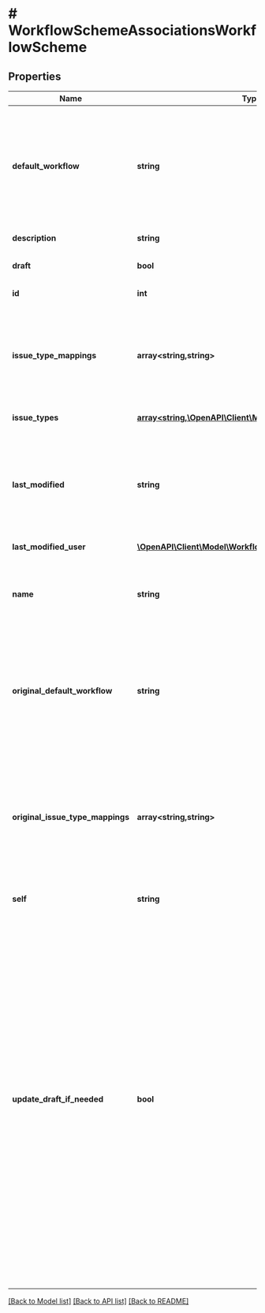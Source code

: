 # # WorkflowSchemeAssociationsWorkflowScheme

## Properties

Name | Type | Description | Notes
------------ | ------------- | ------------- | -------------
**default_workflow** | **string** | The name of the default workflow for the workflow scheme. The default workflow has *All Unassigned Issue Types* assigned to it in Jira. If &#x60;defaultWorkflow&#x60; is not specified when creating a workflow scheme, it is set to *Jira Workflow (jira)*. | [optional]
**description** | **string** | The description of the workflow scheme. | [optional]
**draft** | **bool** | Whether the workflow scheme is a draft or not. | [optional] [readonly]
**id** | **int** | The ID of the workflow scheme. | [optional] [readonly]
**issue_type_mappings** | **array<string,string>** | The issue type to workflow mappings, where each mapping is an issue type ID and workflow name pair. Note that an issue type can only be mapped to one workflow in a workflow scheme. | [optional]
**issue_types** | [**array<string,\OpenAPI\Client\Model\IssueTypeDetails>**](IssueTypeDetails.md) | The issue types available in Jira. | [optional] [readonly]
**last_modified** | **string** | The date-time that the draft workflow scheme was last modified. A modification is a change to the issue type-project mappings only. This property does not apply to non-draft workflows. | [optional] [readonly]
**last_modified_user** | [**\OpenAPI\Client\Model\WorkflowSchemeLastModifiedUser**](WorkflowSchemeLastModifiedUser.md) |  | [optional]
**name** | **string** | The name of the workflow scheme. The name must be unique. The maximum length is 255 characters. Required when creating a workflow scheme. | [optional]
**original_default_workflow** | **string** | For draft workflow schemes, this property is the name of the default workflow for the original workflow scheme. The default workflow has *All Unassigned Issue Types* assigned to it in Jira. | [optional] [readonly]
**original_issue_type_mappings** | **array<string,string>** | For draft workflow schemes, this property is the issue type to workflow mappings for the original workflow scheme, where each mapping is an issue type ID and workflow name pair. Note that an issue type can only be mapped to one workflow in a workflow scheme. | [optional] [readonly]
**self** | **string** |  | [optional] [readonly]
**update_draft_if_needed** | **bool** | Whether to create or update a draft workflow scheme when updating an active workflow scheme. An active workflow scheme is a workflow scheme that is used by at least one project. The following examples show how this property works:   *  Update an active workflow scheme with &#x60;updateDraftIfNeeded&#x60; set to &#x60;true&#x60;: If a draft workflow scheme exists, it is updated. Otherwise, a draft workflow scheme is created.  *  Update an active workflow scheme with &#x60;updateDraftIfNeeded&#x60; set to &#x60;false&#x60;: An error is returned, as active workflow schemes cannot be updated.  *  Update an inactive workflow scheme with &#x60;updateDraftIfNeeded&#x60; set to &#x60;true&#x60;: The workflow scheme is updated, as inactive workflow schemes do not require drafts to update.  Defaults to &#x60;false&#x60;. | [optional]

[[Back to Model list]](../../README.md#models) [[Back to API list]](../../README.md#endpoints) [[Back to README]](../../README.md)
